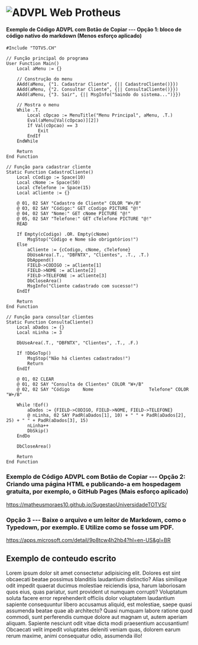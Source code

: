 # ![ADVPL Web Protheus](https://drive.google.com/uc?export=view&id=1j7DlkhrP2i3ocKsC5bQn_0ZAw6zrPIj6)

#### Exemplo de Código ADVPL com Botão de Copiar --- Opção 1: bloco de código nativo do markdown (Menos esforço aplicado)

```
#Include "TOTVS.CH"

// Função principal do programa
User Function Main()
    Local aMenu := {}
    
    // Construção do menu
    AAdd(aMenu, {"1. Cadastrar Cliente", {|| CadastroCliente()}})
    AAdd(aMenu, {"2. Consultar Cliente", {|| ConsultaCliente()}})
    AAdd(aMenu, {"3. Sair", {|| MsgInfo("Saindo do sistema...")}})
    
    // Mostra o menu
    While .T.
        Local cOpcao := MenuTitle("Menu Principal", aMenu, .T.)
        Eval(aMenu[Val(cOpcao)][2])
        If Val(cOpcao) == 3
            Exit
        EndIf
    EndWhile
    
    Return
End Function

// Função para cadastrar cliente
Static Function CadastroCliente()
    Local cCodigo := Space(10)
    Local cNome := Space(50)
    Local cTelefone := Space(15)
    Local aCliente := {}
    
    @ 01, 02 SAY "Cadastro de Cliente" COLOR "W+/B"
    @ 03, 02 SAY "Código:" GET cCodigo PICTURE "@!"
    @ 04, 02 SAY "Nome:" GET cNome PICTURE "@!"
    @ 05, 02 SAY "Telefone:" GET cTelefone PICTURE "@!"
    READ
    
    If Empty(cCodigo) .OR. Empty(cNome)
        MsgStop("Código e Nome são obrigatórios!")
    Else
        aCliente := {cCodigo, cNome, cTelefone}
        DbUseArea(.T., "DBFNTX", "Clientes", .T., .T.)
        DbAppend()
        FIELD->CODIGO := aCliente[1]
        FIELD->NOME := aCliente[2]
        FIELD->TELEFONE := aCliente[3]
        DbCloseArea()
        MsgInfo("Cliente cadastrado com sucesso!")
    EndIf
    
    Return
End Function

// Função para consultar clientes
Static Function ConsultaCliente()
    Local aDados := {}
    Local nLinha := 3
    
    DbUseArea(.T., "DBFNTX", "Clientes", .T., .F.)
    
    If !DbGoTop()
        MsgStop("Não há clientes cadastrados!")
        Return
    EndIf
    
    @ 01, 02 CLEAR
    @ 01, 02 SAY "Consulta de Clientes" COLOR "W+/B"
    @ 02, 02 SAY "Código     Nome                     Telefone" COLOR "W+/B"
    
    While !Eof()
        aDados := {FIELD->CODIGO, FIELD->NOME, FIELD->TELEFONE}
        @ nLinha, 02 SAY PadR(aDados[1], 10) + " " + PadR(aDados[2], 25) + " " + PadR(aDados[3], 15)
        nLinha++
        DbSkip()
    EndDo
    
    DbCloseArea()
    
    Return
End Function
```

### Exemplo de Código ADVPL com Botão de Copiar --- Opção 2: Criando uma página HTML e publicando-a em hospedagem gratuita, por exemplo, o GitHub Pages (Mais esforço aplicado)

<a href="https://matheusmoraes10.github.io/SugestaoUniversidadeTOTVS/">https://matheusmoraes10.github.io/SugestaoUniversidadeTOTVS/</a>

### Opção 3 --- Baixe o arquivo e um leitor de Markdown, como o Typedown, por exemplo. E Utilize como se fosse um PDF.

<a href="https://apps.microsoft.com/detail/9p8tcw4h2hb4?hl=en-US&gl=BR">https://apps.microsoft.com/detail/9p8tcw4h2hb4?hl=en-US&gl=BR</a>



<h2>Exemplo de conteudo escrito</h2>
<p>
Lorem ipsum dolor sit amet consectetur adipisicing elit. Dolores est sint obcaecati beatae possimus blanditiis laudantium distinctio? Alias similique odit impedit quaerat ducimus molestiae reiciendis ipsa, harum laboriosam quos eius, quas pariatur, sunt provident ut numquam corrupti? Voluptatum soluta facere error reprehenderit officiis dolor voluptatem laudantium sapiente consequuntur libero accusamus aliquid, est molestiae, saepe quasi assumenda beatae quae ab architecto? Quasi numquam labore ratione quod commodi, sunt perferendis cumque dolore aut magnam ut, autem aperiam aliquam. Sapiente nesciunt odit vitae dicta modi praesentium accusantium! Obcaecati velit impedit voluptates deleniti veniam quas, dolorem earum rerum maxime, animi consequatur odio, assumenda illo!
</p>
